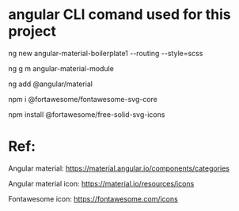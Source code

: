 # angular CLI comand used for this project

ng new angular-material-boilerplate1 --routing --style=scss

ng g m angular-material-module

ng add @angular/material

npm i @fortawesome/fontawesome-svg-core

npm install @fortawesome/free-solid-svg-icons



# Ref:

Angular material: https://material.angular.io/components/categories

Angular material icon: https://material.io/resources/icons

Fontawesome icon: https://fontawesome.com/icons
